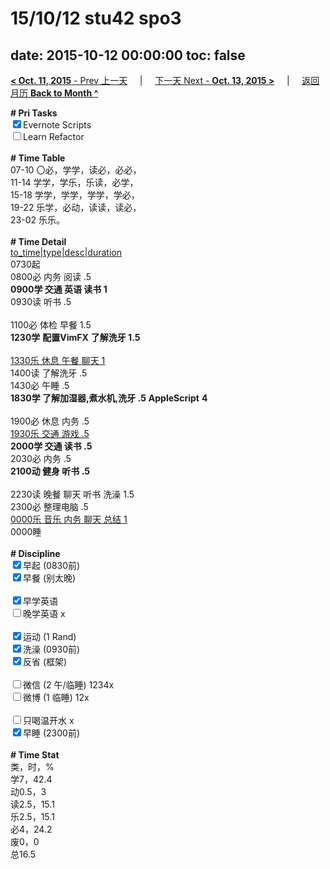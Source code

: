 # 15/10/12 stu42 spo3

date: 2015-10-12 00:00:00
toc: false
---
[**< Oct. 11, 2015** - Prev 上一天](/lifelogs/2015/10/d11.html) &nbsp; &nbsp; | &nbsp; &nbsp; [下一天 Next - **Oct. 13, 2015 >**](/lifelogs/2015/10/d13.html) &nbsp; &nbsp; |  &nbsp; &nbsp; [返回月历 **Back to Month ^**](/lifelogs/2015/10/index.html)
<br/><div><strong># Pri Tasks</strong></div><div><input checked="true" type="checkbox"/>Evernote Scripts<br/></div><div><input type="checkbox"/>Learn Refactor</div><div><br/></div><div><b># Time Table</b></div><div>07-10 〇必，学学，读必，必必，</div><div>11-14 学学，学乐，乐读，必学，</div><div>15-18 学学，学学，学学，学必，</div><div>19-22 乐学，必动，读读，读必，</div><div>23-02 乐乐。</div><div><br/></div><div><b># Time Detail</b></div><div><u>to_time|type|desc|duration</u></div><div>0730起</div><div>0800必 内务 阅读 .5</div><div><b>0900学 交通 英语 读书 1</b></div><div>0930读 听书 .5</div><div><b><br/></b></div><div>1100必 体检 早餐 1.5</div><div><strong>1230学</strong> <strong>配置</strong><strong>VimFX</strong> <strong>了解洗牙 1.5</strong></div><div><br clear="none"/></div><div><u>1330乐 休息 午餐 聊天 1</u></div><div>1400读 了解洗牙 .5</div><div>1430必 午睡 .5</div><div><strong>1830学 了解加湿器,煮水机,洗牙 .5</strong> <b>AppleScript</b> <strong>4</strong></div><div><strong><br/></strong></div><div>1900必 休息 内务 .5</div><div><u>1930乐 交通 游戏 .5</u></div><div><b>2000学 交通 读书 .5</b></div><div>2030必 内务 .5</div><div><b>2100动 健身 听书 .5</b></div><div><b><br/></b></div><div>2230读 晚餐 聊天 听书 洗澡 1.5</div><div>2300必 整理电脑 .5</div><div><u>0000乐 音乐 内务 聊天 总结 1</u></div><div>0000睡</div><div><br/></div><div><b># Discipline</b></div><div><input checked="true" type="checkbox"/>早起 (0830前) </div><div><input checked="true" type="checkbox"/>早餐 (别太晚) </div><div><br/></div><div><input checked="true" type="checkbox"/>早学英语 </div><div><input type="checkbox"/>晚学英语 x</div><div><br/></div><div><input checked="true" type="checkbox"/>运动 (1 Rand) </div><div><input checked="true" type="checkbox"/>洗澡 (0930前) </div><div><input checked="true" type="checkbox"/>反省 (框架) </div><div><br/></div><div><input type="checkbox"/>微信 (2 午/临睡) 1234x</div><div><input type="checkbox"/>微博 (1 临睡) 12x</div><div><br/></div><div><input type="checkbox"/>只喝温开水 x</div><div><input checked="true" type="checkbox"/>早睡 (2300前) </div><div><br/></div><div><b># Time Stat</b></div><div>类，时，%</div><div>学7，42.4</div><div>动0.5，3<br clear="none"/>读2.5，15.1</div><div>乐2.5，15.1</div><div>必4，24.2</div><div>废0，0</div><div>总16.5</div><div><br/></div><div><br/></div>
